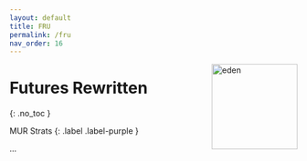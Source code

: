 ```yaml
---
layout: default
title: FRU
permalink: /fru
nav_order: 16
---
```


<img src="{{ site.baseurl }}/assets/images/eden.webp" alt="eden" width="150" style="float: right">

# Futures Rewritten
{: .no_toc }

MUR Strats 
{: .label .label-purple }

...
